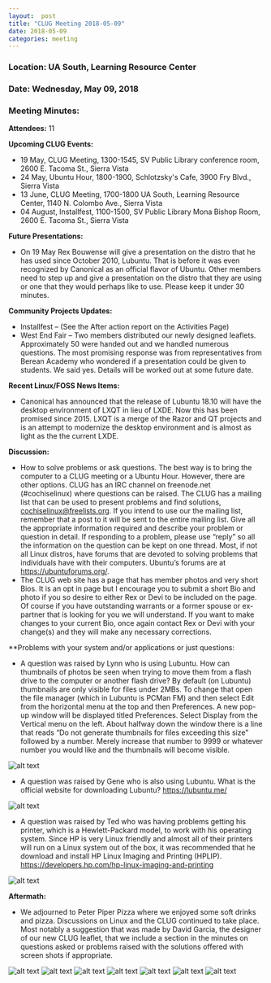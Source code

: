 ```yaml
---
layout:  post
title: "CLUG Meeting 2018-05-09"
date: 2018-05-09
categories: meeting
---
```


### Location: UA South, Learning Resource Center

### Date: Wednesday, May 09, 2018

### Meeting Minutes:

**Attendees:** 11

**Upcoming CLUG Events:**

 * 19 May, CLUG Meeting, 1300-1545, SV Public Library conference room, 2600 E. Tacoma St., Sierra Vista
 * 24 May, Ubuntu Hour, 1800-1900, Schlotzsky's Cafe, 3900 Fry Blvd., Sierra Vista
 * 13 June, CLUG Meeting, 1700-1800 UA South, Learning Resource Center, 1140 N. Colombo Ave., Sierra Vista
 * 04 August, Installfest, 1100-1500, SV Public Library Mona Bishop Room, 2600 E. Tacoma St., Sierra Vista

**Future Presentations:**

 * On 19 May Rex Bouwense will give a presentation on the distro that he has used since October 2010, Lubuntu.  That is before it was even recognized by Canonical as an official flavor of Ubuntu.  Other members need to step up and give a presentation on the distro that they are using or one that they would perhaps like to use.  Please keep it under 30 minutes.
 
**Community Projects Updates:**

 * Installfest – (See the After action report on the Activities Page)
 * West End Fair – Two members distributed our newly designed leaflets.  Approximately 50 were handed out and we handled numerous questions.  The most promising response was from representatives from Berean Academy who wondered if a presentation could be given to students.  We said yes.  Details will be worked out at some future date.

**Recent Linux/FOSS News Items:**

 * Canonical has announced that the release of Lubuntu 18.10 will have the desktop environment of LXQT in lieu of LXDE.  Now this has been promised since 2015.  LXQT is a merge of the Razor and QT projects and is an attempt to modernize the desktop environment and is almost as light as the the current LXDE.

**Discussion:**

 * How to solve problems or ask questions.  The best way is to bring the computer to a CLUG meeting or a Ubuntu Hour.  However, there are other options.  CLUG has an IRC channel on freenode.net (#cochiselinux) where questions can be raised.  The CLUG has a mailing list that can be used to present problems and find solutions, cochiselinux@freelists.org.  If you intend to use our the mailing list, remember that a post to it will be sent to the entire mailing list.  Give all the appropriate information required and describe your problem or question in detail.  If responding to a problem, please use “reply” so all the information on the question can be kept on one thread.   Most, if not all Linux distros, have forums that are devoted to solving problems that individuals have with their computers.  Ubuntu’s forums are at https://ubuntuforums.org/.
 * The CLUG web site has a page that has member photos and very short Bios.  It is an opt in page but I encourage you to submit a short Bio and photo if you so desire to either Rex or Devi to be included on the page.  Of course if you have outstanding warrants or a former spouse or ex-partner that is looking for you we will understand.  If you want to make changes to your current Bio, once again contact Rex or Devi with your change(s) and they will make any necessary corrections.

**Problems with your system and/or applications or just questions:

 * A question was raised by Lynn who is using Lubuntu.  How can thumbnails of photos be seen when trying to move them from a flash drive to the computer or another flash drive? By default (on Lubuntu) thumbnails are only visible for files under 2MBs.  To change that open the file manager (which in Lubuntu is PCMan FM) and then select Edit from the horizontal menu at the top and then Preferences.  A new pop-up window will be displayed titled Preferences.  Select Display from the Vertical menu on the left.  About halfway down the window there is a line that reads “Do not generate thumbnails for files exceeding this size” followed by a number.  Merely increase that number to 9999 or whatever number you would like and the thumbnails will become visible.

![alt text](https://raw.githubusercontent.com/CochiseLinuxUsersGroup/CochiseLinuxUsersGroup.github.io/master/images/MakeThumbnailsVisible.png)
 
 * A question was raised by Gene who is also using Lubuntu.  What is the official website for downloading Lubuntu?  https://lubuntu.me/

![alt text](https://raw.githubusercontent.com/CochiseLinuxUsersGroup/CochiseLinuxUsersGroup.github.io/master/images/OfficialLubuntWebsite.png)

 * A question was raised by Ted who was having problems getting his printer, which is a Hewlett-Packard model, to work with his operating system.  Since HP is very Linux friendly and almost all of their printers will run on a Linux system out of the box, it was recommended that he download and install HP Linux Imaging and Printing (HPLIP). https://developers.hp.com/hp-linux-imaging-and-printing

![alt text](https://raw.githubusercontent.com/CochiseLinuxUsersGroup/CochiseLinuxUsersGroup.github.io/master/images/HPLIP.png)

**Aftermath:**

 * We adjourned to Peter Piper Pizza where we enjoyed some soft drinks and pizza.  Discussions on Linux and the CLUG continued to take place.  Most notably a suggestion that was made by David Garcia, the designer of our new CLUG leaflet, that we include a section in the minutes on questions asked or problems raised with the solutions offered with screen shots if appropriate.

![alt text](https://raw.githubusercontent.com/CochiseLinuxUsersGroup/CochiseLinuxUsersGroup.github.io/master/images/CLUG_Mtg_2018-05-09_1-400x400.JPG)
![alt text](https://raw.githubusercontent.com/CochiseLinuxUsersGroup/CochiseLinuxUsersGroup.github.io/master/images/CLUG_Mtg_2018-05-09_2-400x400.JPG)
![alt text](https://raw.githubusercontent.com/CochiseLinuxUsersGroup/CochiseLinuxUsersGroup.github.io/master/images/CLUG_Mtg_2018-05-09_3-400x400.JPG)
![alt text](https://raw.githubusercontent.com/CochiseLinuxUsersGroup/CochiseLinuxUsersGroup.github.io/master/images/CLUG_Mtg_2018-05-09_4-400x400.JPG)
![alt text](https://raw.githubusercontent.com/CochiseLinuxUsersGroup/CochiseLinuxUsersGroup.github.io/master/images/CLUG_Mtg_2018-05-09_5-400x400.JPG)
![alt text](https://raw.githubusercontent.com/CochiseLinuxUsersGroup/CochiseLinuxUsersGroup.github.io/master/images/CLUG_Mtg_2018-05-09_6-400x400.JPG)
![alt text](https://raw.githubusercontent.com/CochiseLinuxUsersGroup/CochiseLinuxUsersGroup.github.io/master/images/CLUG_Mtg_2018-05-09_7-400x400.JPG)
